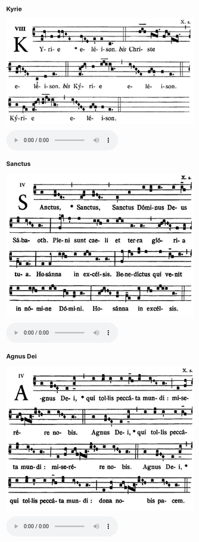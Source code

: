 ### Kyrie

![](images/mass-i-kyrie.jpg)

<audio src="http://www.ccwatershed.org/audio/djc_01_kyrie_mp3_1/download/" controls="controls"></audio>

### Sanctus

![](images/mass-i-sanctus.jpg)

<audio src="http://www.ccwatershed.org/audio/djc_01_sanctus_mp3_1/download/" controls="controls"></audio>

### Agnus Dei

![](images/mass-i-agnus.jpg)

<audio src="http://www.ccwatershed.org/audio/djc_01_agnus_mp3_1/download/" controls="controls"></audio>
